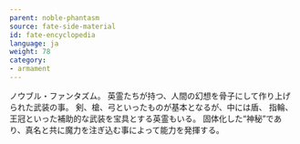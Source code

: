 ```yaml
---
parent: noble-phantasm
source: fate-side-material
id: fate-encyclopedia
language: ja
weight: 78
category:
- armament
---
```


ノウブル・ファンタズム。
英霊たちが持つ、人間の幻想を骨子にして作り上げられた武装の事。
剣、槍、弓といったものが基本となるが、中には盾、 指輪、王冠といった補助的な武装を宝具とする英霊もいる。
固体化した“神秘”であり、真名と共に魔力を注ぎ込む事によって能力を発揮する。
